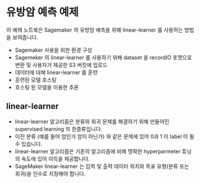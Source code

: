 # 유방암 예측 예제

이 예제 노트북은 Sagemaker 의 유방암 예측을 위해 linear-learner 를 사용하는 방법을 보여줍니다.

* Sagemaker 사용을 위한 환경 구성
* Sagemeker 의 linear-learner 를 사용하기 위해 dataset 을 recordIO 포맷으로 변환 및 사용자가 제공한 S3 버킷에 업로드 
* 데이터에 대해 linear-learner 를 훈련
* 훈련된 모델 호스팅 
* 호스팅 된 모델을 이용한 추론 

## linear-learner 
- linear-learner 알고리즘은 분류와 회귀 문제를 해결하기 위해 만들어진 supervised learning 의 한종류입니다.
- 이진 분류 (예를 들어 암인가 암이 아닌가) 와 같은 문제에 있어 0과 1 이 label 이 될 수 있습니다.
- linear-learner 알고리즘은 기존의 알고리즘에 비해 명확한 hyperparmeter 튜닝의 속도에 있어 이득을 제공합니다.
- SageMaker linear-learner 는 입력 및 출력 데이터 위치와 목표 유형(분류 또는 회귀)을 인수로 지정해야 합니다.
